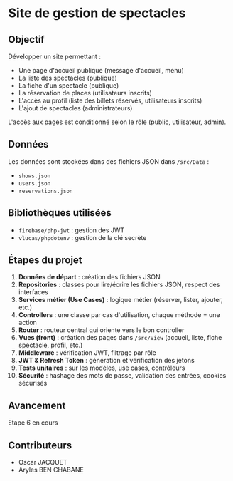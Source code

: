 # Site de gestion de spectacles

## Objectif
Développer un site permettant :
- Une page d'accueil publique (message d'accueil, menu)
- La liste des spectacles (publique)
- La fiche d'un spectacle (publique)
- La réservation de places (utilisateurs inscrits)
- L'accès au profil (liste des billets réservés, utilisateurs inscrits)
- L'ajout de spectacles (administrateurs)

L'accès aux pages est conditionné selon le rôle (public, utilisateur, admin).


## Données
Les données sont stockées dans des fichiers JSON dans `/src/Data` :
- `shows.json`
- `users.json`
- `reservations.json`

## Bibliothèques utilisées
- `firebase/php-jwt` : gestion des JWT
- `vlucas/phpdotenv` : gestion de la clé secrète

## Étapes du projet
1. **Données de départ** : création des fichiers JSON
2. **Repositories** : classes pour lire/écrire les fichiers JSON, respect des interfaces
3. **Services métier (Use Cases)** : logique métier (réserver, lister, ajouter, etc.)
4. **Controllers** : une classe par cas d'utilisation, chaque méthode = une action
5. **Router** : routeur central qui oriente vers le bon controller
6. **Vues (front)** : création des pages dans `/src/View` (accueil, liste, fiche spectacle, profil, etc.)
7. **Middleware** : vérification JWT, filtrage par rôle
8. **JWT & Refresh Token** : génération et vérification des jetons
9. **Tests unitaires** : sur les modèles, use cases, contrôleurs
10. **Sécurité** : hashage des mots de passe, validation des entrées, cookies sécurisés

## Avancement
Etape 6 en cours

## Contributeurs
- Oscar JACQUET
- Aryles BEN CHABANE